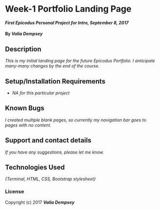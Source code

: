 # Week-1 Portfolio Landing Page

#### _First Epicodus Personal Project for Intro, September 8, 2017_

#### By _**Valia Dempsey**_

## Description

_This is my initial landing page for the future Epicodus Portfolio. I anticipate many-many changes by the end of the course._

## Setup/Installation Requirements

* _NA for this particular project_


## Known Bugs

_I created multiple blank pages, so currently my navigation bar goes to pages with no content._

## Support and contact details

_If you have any suggestions, please let me know._

## Technologies Used

_{Terminal, HTML, CSS, Bootstrap stylesheet}_

### License


Copyright (c) 2017 **_Valia Dempsey_**
